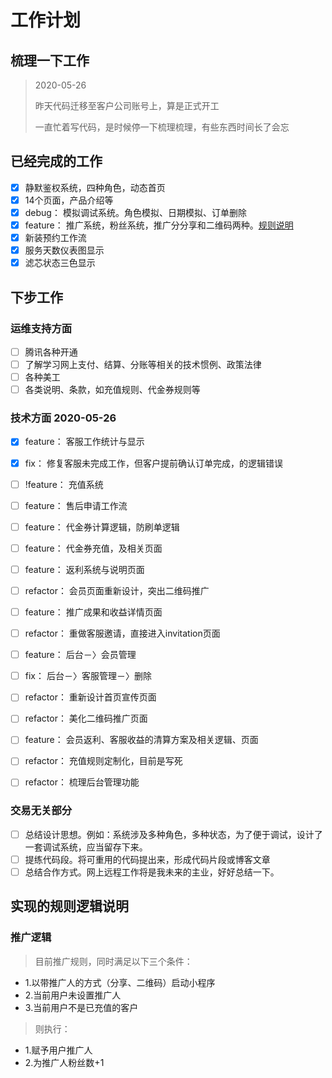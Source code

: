 # 工作计划

## 梳理一下工作
> 2020-05-26
> 
> 昨天代码迁移至客户公司账号上，算是正式开工
> 
> 一直忙着写代码，是时候停一下梳理梳理，有些东西时间长了会忘


## 已经完成的工作

- [x] 静默鉴权系统，四种角色，动态首页
- [x] 14个页面，产品介绍等
- [x] debug： 模拟调试系统。角色模拟、日期模拟、订单删除
- [x] feature： 推广系统，粉丝系统，推广分分享和二维码两种。[规则说明](#推广逻辑)
- [x] 新装预约工作流
- [x] 服务天数仪表图显示
- [x] 滤芯状态三色显示
## 下步工作
### 运维支持方面
- [ ] 腾讯各种开通
- [ ] 了解学习网上支付、结算、分账等相关的技术惯例、政策法律
- [ ] 各种美工
- [ ] 各类说明、条款，如充值规则、代金券规则等

### 技术方面 2020-05-26 
- [x] feature： 客服工作统计与显示
- [x] fix： 修复客服未完成工作，但客户提前确认订单完成，的逻辑错误
- [ ] !feature： 充值系统
- [ ] feature： 售后申请工作流
- [ ] feature： 代金券计算逻辑，防刷单逻辑
- [ ] feature： 代金券充值，及相关页面
- [ ] feature： 返利系统与说明页面
- [ ] refactor： 会员页面重新设计，突出二维码推广
- [ ] feature： 推广成果和收益详情页面
- [ ] refactor： 重做客服邀请，直接进入invitation页面
- [ ] feature： 后台－〉会员管理
- [ ] fix： 后台－〉客服管理－〉删除
- [ ] refactor： 重新设计首页宣传页面
- [ ] refactor： 美化二维码推广页面
- [ ] feature： 会员返利、客服收益的清算方案及相关逻辑、页面
- [ ] refactor： 充值规则定制化，目前是写死
- [ ] refactor： 梳理后台管理功能


### 交易无关部分
- [ ] 总结设计思想。例如：系统涉及多种角色，多种状态，为了便于调试，设计了一套调试系统，应当留存下来。
- [ ] 提练代码段。将可重用的代码提出来，形成代码片段或博客文章
- [ ] 总结合作方式。网上远程工作将是我未来的主业，好好总结一下。

## 实现的规则逻辑说明
### 推广逻辑
> 目前推广规则，同时满足以下三个条件：
* 1.以带推广人的方式（分享、二维码）启动小程序
* 2.当前用户未设置推广人
* 3.当前用户不是已充值的客户
> 则执行：
* 1.赋予用户推广人
* 2.为推广人粉丝数+1
